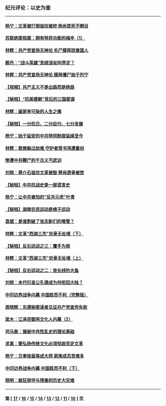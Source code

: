 ### 纪元评论：以史为鉴
---
#### [杨宁：文革被打倒祖坟被挖 杨尚昆死不瞑目](../../pages/nsc1028/n9352295.md) 
#### [苏联绝密档案：拥有特异功能的梅辛（1）](../../pages/nsc1028/n9347123.md) 
#### [林辉：共产党宣扬无神论 毛尸膜拜戕害国人](../../pages/nsc1028/n9348449.md) 
#### [颜丹：“战斗英雄”到底该如何界定？](../../pages/nsc1028/n9347294.md) 
#### [林辉：共产党宣扬无神论 膜拜僵尸始于列宁](../../pages/nsc1028/n9345631.md) 
#### [【视频】共产主义不是出路而是绝路](../../pages/nsc1028/n9341788.md) 
#### [【秘档】“抗美援朝”背后的三国密谋](../../pages/nsc1028/n9338803.md) 
#### [林辉：画家李可染的人生之痛](../../pages/nsc1028/n9338739.md) 
#### [【秘档】一分抗日、二分应付、七分发展](../../pages/nsc1028/n9331484.md) 
#### [杨宁：始于延安的中共特供制度延续至今](../../pages/nsc1028/n9331132.md) 
#### [林辉：敦煌躲过劫难 守护者常书鸿遭重创](../../pages/nsc1028/n9324357.md) 
#### [惨遭中共鞭尸的千古义丐武训](../../pages/nsc1028/n9302854.md) 
#### [刘晓：蒋介石祖坟文革被毁 蒋母遗骨被焚](../../pages/nsc1028/n9303834.md) 
#### [【秘档】中共抗战史是一部谎言史](../../pages/nsc1028/n9303188.md) 
#### [杨宁：让中共害怕的“反共元老”叶青](../../pages/nsc1028/n9301552.md) 
#### [【秘档】湖南农民运动是痞子运动](../../pages/nsc1028/n9297462.md) 
#### [袁斌：是谁割破了张志新们的喉管？](../../pages/nsc1028/n9296547.md) 
#### [林辉：文革“西湖三杰”忠骨无处埋（下）](../../pages/nsc1028/n9292940.md) 
#### [【秘档】反右运动之三：覆手为雨](../../pages/nsc1028/n9281979.md) 
#### [林辉：文革“西湖三杰”忠骨无处埋（上）](../../pages/nsc1028/n9292519.md) 
#### [【秘档】反右运动之二：放长线钓大鱼](../../pages/nsc1028/n9281889.md) 
#### [刘晓：末代衍圣公孔德成为何拒回大陆？](../../pages/nsc1028/n9285555.md) 
#### [中印边界战争内幕 中国胜而不利（完整版）](../../pages/nsc1028/n9284037.md) 
#### [周晓辉：东德秘密读者见证共产党宣传失败](../../pages/nsc1028/n9279089.md) 
#### [梁木：江泽民御用文化人内幕（2）](../../pages/nsc1028/n9281271.md) 
#### [司马泰：揭秘中共性乱史的理论基础](../../pages/nsc1028/n9281131.md) 
#### [求真：要弘扬传统文化必须彻底否定文革](../../pages/nsc1028/n9279111.md) 
#### [杨宁：贝聿铭留美成大师 家族成员苦难多](../../pages/nsc1028/n9268255.md) 
#### [中印边界战争内幕 中国胜而不利（下）](../../pages/nsc1028/n9266721.md) 
#### [晓明：疯狂掠夺与残害的历史大灾难](../../pages/nsc1028/n9272961.md) 

---
#### 第 [ [17](./17.md) / [16](./16.md) / [15](./15.md) / [14](./14.md) / [13](./13.md) / [12](./12.md) / [11](./11.md) / [10](./10.md) ] 页
